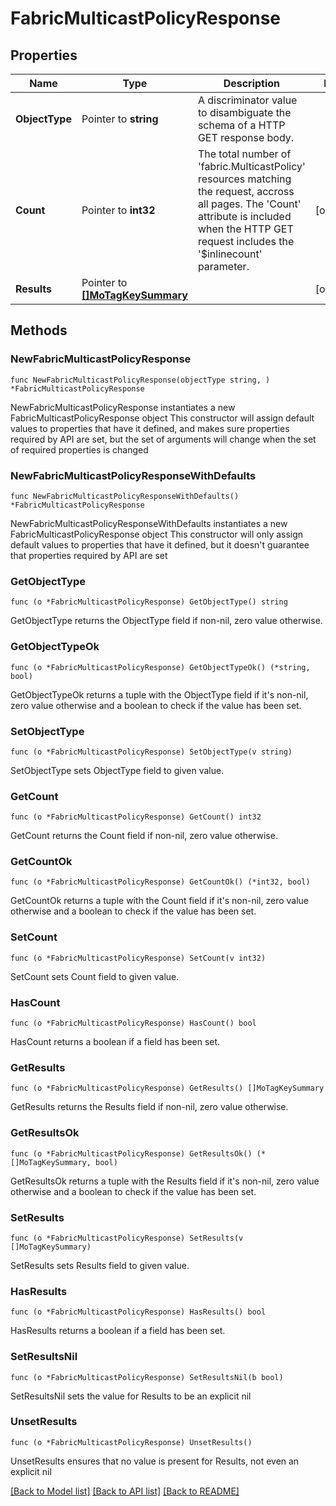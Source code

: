 # FabricMulticastPolicyResponse

## Properties

Name | Type | Description | Notes
------------ | ------------- | ------------- | -------------
**ObjectType** | Pointer to **string** | A discriminator value to disambiguate the schema of a HTTP GET response body. | 
**Count** | Pointer to **int32** | The total number of &#39;fabric.MulticastPolicy&#39; resources matching the request, accross all pages. The &#39;Count&#39; attribute is included when the HTTP GET request includes the &#39;$inlinecount&#39; parameter. | [optional] 
**Results** | Pointer to [**[]MoTagKeySummary**](mo.TagKeySummary.md) |  | [optional] 

## Methods

### NewFabricMulticastPolicyResponse

`func NewFabricMulticastPolicyResponse(objectType string, ) *FabricMulticastPolicyResponse`

NewFabricMulticastPolicyResponse instantiates a new FabricMulticastPolicyResponse object
This constructor will assign default values to properties that have it defined,
and makes sure properties required by API are set, but the set of arguments
will change when the set of required properties is changed

### NewFabricMulticastPolicyResponseWithDefaults

`func NewFabricMulticastPolicyResponseWithDefaults() *FabricMulticastPolicyResponse`

NewFabricMulticastPolicyResponseWithDefaults instantiates a new FabricMulticastPolicyResponse object
This constructor will only assign default values to properties that have it defined,
but it doesn't guarantee that properties required by API are set

### GetObjectType

`func (o *FabricMulticastPolicyResponse) GetObjectType() string`

GetObjectType returns the ObjectType field if non-nil, zero value otherwise.

### GetObjectTypeOk

`func (o *FabricMulticastPolicyResponse) GetObjectTypeOk() (*string, bool)`

GetObjectTypeOk returns a tuple with the ObjectType field if it's non-nil, zero value otherwise
and a boolean to check if the value has been set.

### SetObjectType

`func (o *FabricMulticastPolicyResponse) SetObjectType(v string)`

SetObjectType sets ObjectType field to given value.


### GetCount

`func (o *FabricMulticastPolicyResponse) GetCount() int32`

GetCount returns the Count field if non-nil, zero value otherwise.

### GetCountOk

`func (o *FabricMulticastPolicyResponse) GetCountOk() (*int32, bool)`

GetCountOk returns a tuple with the Count field if it's non-nil, zero value otherwise
and a boolean to check if the value has been set.

### SetCount

`func (o *FabricMulticastPolicyResponse) SetCount(v int32)`

SetCount sets Count field to given value.

### HasCount

`func (o *FabricMulticastPolicyResponse) HasCount() bool`

HasCount returns a boolean if a field has been set.

### GetResults

`func (o *FabricMulticastPolicyResponse) GetResults() []MoTagKeySummary`

GetResults returns the Results field if non-nil, zero value otherwise.

### GetResultsOk

`func (o *FabricMulticastPolicyResponse) GetResultsOk() (*[]MoTagKeySummary, bool)`

GetResultsOk returns a tuple with the Results field if it's non-nil, zero value otherwise
and a boolean to check if the value has been set.

### SetResults

`func (o *FabricMulticastPolicyResponse) SetResults(v []MoTagKeySummary)`

SetResults sets Results field to given value.

### HasResults

`func (o *FabricMulticastPolicyResponse) HasResults() bool`

HasResults returns a boolean if a field has been set.

### SetResultsNil

`func (o *FabricMulticastPolicyResponse) SetResultsNil(b bool)`

 SetResultsNil sets the value for Results to be an explicit nil

### UnsetResults
`func (o *FabricMulticastPolicyResponse) UnsetResults()`

UnsetResults ensures that no value is present for Results, not even an explicit nil

[[Back to Model list]](../README.md#documentation-for-models) [[Back to API list]](../README.md#documentation-for-api-endpoints) [[Back to README]](../README.md)


